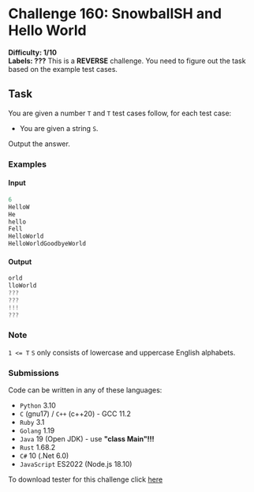# Challenge 160: SnowballSH and Hello World

**Difficulty: 1/10**  
**Labels: ???**
This is a **REVERSE** challenge. You need to figure out the task based on the example test cases.

## Task

You are given a number `T` and `T` test cases follow, for each test case:

- You are given a string `S`.

Output the answer.

### Examples

#### Input

```rust
‌6
HelloW
He
hello
Fell
HelloWorld
HelloWorldGoodbyeWorld
```

#### Output

```rust
‌orld
lloWorld
???
???
!!!
???
```

### Note

`1 <= T`
`S` only consists of lowercase and uppercase English alphabets.

### Submissions

Code can be written in any of these languages:

- `Python` 3.10
- `C` (gnu17) / `C++` (c++20) - GCC 11.2
- `Ruby` 3.1
- `Golang` 1.19
- `Java` 19 (Open JDK) - use **"class Main"!!!**
- `Rust` 1.68.2
- `C#` 10 (.Net 6.0)
- `JavaScript` ES2022 (Node.js 18.10)

To download tester for this challenge click [here](https://downgit.github.io/#/home?url=https://github.com/Pomroka/TWT_Challenges_Tester/tree/main/Challenge_160)

